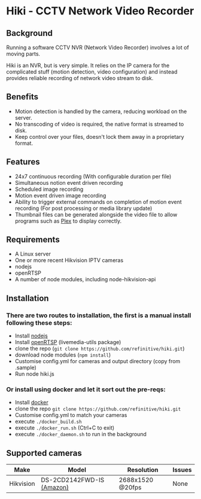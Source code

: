 # Hiki - CCTV Network Video Recorder

## Background

Running a software CCTV NVR (Network Video Recorder) involves a lot of moving parts.

Hiki is an NVR, but is very simple. It relies on the IP camera for the complicated stuff (motion detection, video configuration) and instead provides reliable recording of network video stream to disk.

## Benefits

- Motion detection is handled by the camera, reducing workload on the server.
- No transcoding of video is required, the native format is streamed to disk.
- Keep control over your files, doesn't lock them away in a proprietary format.

## Features

- 24x7 continuous recording (With configurable duration per file)
- Simultaneous notion event driven recording
- Scheduled image recording
- Motion event driven image recording
- Ability to trigger external commands on completion of motion event recording (For post processing or media library update)
- Thumbnail files can be generated alongside the video file to allow programs such as [Plex](http://plex.tv/) to display correctly.

## Requirements

- A Linux server
- One or more recent Hikvision IPTV cameras
- nodejs
- openRTSP
- A number of node modules, including node-hikvision-api

## Installation

### There are two routes to installation, the first is a manual install following these steps:

- Install [nodejs](https://nodejs.org/en/)
- Install [openRTSP](http://www.live555.com/openRTSP/) (livemedia-utils package)
- clone the repo (`git clone https://github.com/refinitive/hiki.git`)
- download node modules (`npm install`)
- Customise config.yml for cameras and output directory (copy from .sample)
- Run node hiki.js

### Or install using docker and let it sort out the pre-reqs:

- Install [docker](https://www.docker.com/community-edition)
- clone the repo `git clone https://github.com/refinitive/hiki.git`
- Customise config.yml to match your cameras
- execute `./docker_build.sh`
- execute `./docker_run.sh` (Ctrl+C to exit)
- execute `./docker_daemon.sh` to run in the background


## Supported cameras

| Make          | Model            | Resolution | Issues    |
| ------------- |-------------     | -----------| ----------|
| Hikvision     | DS-2CD2142FWD-IS [(Amazon)](https://www.amazon.co.uk/Hikvision-DS-2CD2142FWD-External-Network-Camera/dp/B017C4CCI4)| 2688x1520 @20fps | None|

